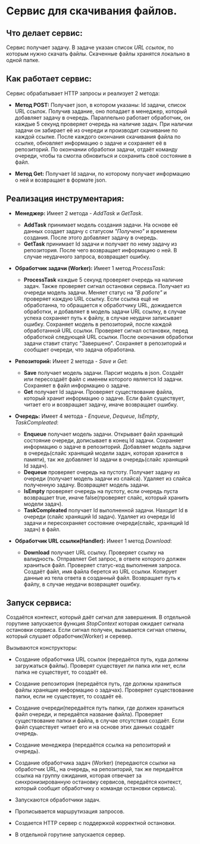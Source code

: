 # Сервис для скачивания файлов.

## Что делает сервис:
Сервис получает задачу. В задаче указан список *URL ссылок*, по которым нужно скачать файлы. Скаченные файлы хранятся локально в одной папке.

## Как работает сервис:
Сервис обрабатывает HTTP запросы и реализует 2 метода:
- **Метод POST:** Получает json, в котором указаны: Id задачи, список URL ссылок. Получив задание, оно попадает в менеджер, который добавляет задачу в очередь. Параллельно работает обработчик, он каждые 5 секунд проверяет очередь на наличие задач. При наличии задачи он забирает её из очереди и производит скачивание по каждой ссылке. После каждого окончания скачивания файла по ссылке, обновляет информацию о задаче и сохраняет её в репозиторий. По окончании обработки задачи, отдаёт команду очереди, чтобы та смогла обновиться и сохранить своё состояние в файл.

- **Метод Get:** Получает Id задачи, по которому получает информацию о ней и возвращает в формате json.

## Реализация инструментария:
- **Менеджер:** Имеет 2 метода - *AddTask* и *GetTask*. 
    - **AddTask** принимает модель создания задачи. На основе её данных создает задачу с статусом *"Получено"* и временем создания. После этого добавляет задачу в очередь.
    - **GetTask** принимает Id задачи и получает по нему задачу из репозитория. После чего возвращает информацию о ней. В случае неудачного запроса, возвращает ошибку.

- **Обработчик задачи (Worker):** Имеет 1 метод *ProcessTask*:
    - **ProcessTask** каждые 5 секунд проверяет очередь на наличие задач. Также проверяет сигнал остановки сервиса. Получает из очереди модель задачи. Меняет статус на *"В работе"* и проверяет каждую URL ссылку. Если ссылка ещё не обработанна, то обращается к обработчику URL, дожидается обработки, и добавляет в модель задачи URL ссылку, в случае успеха сохраняет путь к файлу, в случае неудачи записывает ошибку. Сохраняет модель в репозиторий, после каждой обработанной URL ссылки. Проверяет сигнал остановки, перед обработкой следующей URL ссылки. После окончания обработки задачи ставит статус "Завершено". Сохраняет в репозиторий и сообщает очереди, что задача обработана.

- **Репозиторий:** Имеет 2 метода - *Save* и *Get*:
    - **Save** получает модель задачи. Парсит модель в json. Создаёт или пересоздаёт файл c именем которого является Id задачи. Сохраняет в файл информацию о задаче.
    - **Get** получает Id задачи. Проверяет существование файла, который хранит информацию о задаче. Если файл существует, читает его и возвращает задачу, иначе возвращает ошибку.
- **Очередь:** Имеет 4 метода - *Enqueue*, *Dequeue*, *IsEmpty*, *TaskCompleated*:
    - **Enqueue** получает модель задачи. Открывает файл хранящий состояние очереди, дописывает в конец Id задачи. Сохраняет информацию о задаче в репозиторий. Добавляет модель задачи в очередь(слайс хранящий модели задач, которая хранится в памяти), так же добавляет Id задачи в очередь(слайс хранящий Id задач).
    - **Dequeue** проверяет очередь на пустоту. Получает задачу из очереди (получает модель задачи из слайса). Удаляет из слайса полученную задачу. Возвращяет модель задачи.
    - **IsEmpty** проверяет очередь на пустоту, если очередь пуста возвращает true, иначе false(проверяет слайс, который хранить модели задач).
    - **TaskCompleated** получает Id выполненной задачи. Находит Id в очереди (слайс хранящий Id задач). Удаляет из очереди Id задачи и пересохраняет состояние очереди(слайс, хранящий Id задач) в файл.
- **Обработчик URL ссылки(Handler):** Имеет 1 метод *Download*:
    - **Download** получает URL ссылку. Проверяет ссылку на валидность. Отправляет Get запрос, в ответе которого должен храниться файл. Проверяет статус-код выполнения запроса. Создаёт файл, имя файла берется из URL ссылки. Копирует данные из тела ответа в созданный файл. Возвращает путь к файлу, в случае неудачи возвращяет ошибку.

## Запуск сервиса:
Создаётся контекст, который даёт сигнал для завершения. В отдельной горутине запускается функция *StopContext* которая ожидает сигнала остановки сервиса. Если сигнал получен, вызывается сигнал отмены, который слушает обработчик(Worker) и серевер.

Вызываются конструкторы:
- Создание обработчика URL ссылок (передаётся путь, куда должны загружаться файлы). Проверят существует ли папка или нет, если папка не существует, то создаёт её.

- Создание репозитория (передаётся путь, где должны храниться файлы хранящие информацию о задачах). Проверяет существование папки, если не существует, то создаёт её.

- Создание очереди(передаётся путь папки, где должен храниться файл очереди, и передаётся название файла). Проверяет существование папки и файла, в случае отсутствия создаёт. Если файл существует читает его и на основе этих данных создаёт очередь.

- Создание менеджера (передаётся ссылка на репозиторий и очередь).

- Создание обработчика задач (Worker) (передаются ссылки на обработчик URL, на очередь, на репозиторий, так же передаётся ссылка на группу ожидания, которая отвечает за синхронизированную остановку сервисов, передаётся контекст, который сообщит обработчику о команде остановки сервиса).

- Запускаются обработчики задач.

- Прописывается маршрутизация запросов.

- Создается HTTP сервер с поддержкой корректной остановки.

- В отдельной горутине запускается сервер.

